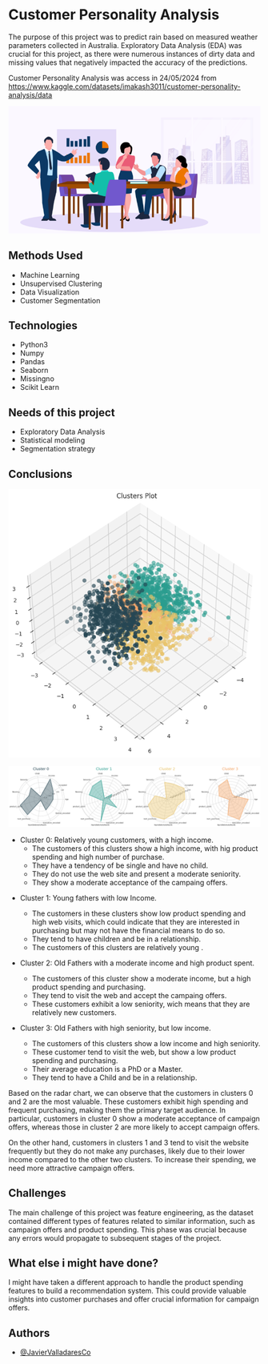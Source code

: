 
# Customer Personality Analysis

The purpose of this project was to predict rain based on measured weather parameters collected in Australia. Exploratory Data Analysis (EDA) was crucial for this project, as there were numerous instances of dirty data and missing values that negatively impacted the accuracy of the predictions.

Customer Personality Analysis was access in 24/05/2024 from https://www.kaggle.com/datasets/imakash3011/customer-personality-analysis/data


![Customer Anaylsis](/Images/dataset-cover.png)


## Methods Used

 - Machine Learning
 - Unsupervised Clustering 
 - Data Visualization
 - Customer Segmentation

## Technologies

- Python3
- Numpy
- Pandas
- Seaborn
- Missingno
- Scikit Learn


## Needs of this project

- Exploratory Data Analysis
- Statistical modeling
- Segmentation strategy

## Conclusions

![Cluster 3d](/Images/Cluster_3d.png "3d plot")

![Cluster Analysis](/Images/Cluster_Analysis.png "Radar Chart")

*  Cluster 0: Relatively young customers, with a high income.
    *  The customers of this clusters show a high income, with hig product spending and high number of purchase.
    *  They have a tendency of be single and have no child.
    *  They do not use the web site and present a moderate seniority.
    *  They show a moderate acceptance of the campaing offers.

-  Cluster 1: Young fathers with low Income.
    -  The customers in these clusters show low product spending and high web visits, which could indicate that they are interested in purchasing but may not have the financial means to do so.
    -  They tend to have children and be in a relationship.
    -  The customers of this clusters are relatively young .

-  Cluster 2: Old Fathers with a moderate income and high product spent.
    -  The customers of this cluster show a moderate income, but a high product spending and purchasing.
    -  They tend to visit the web and accept the campaing offers.
    -  These customers exhibit a low seniority, wich means that they are relatively new customers.

- Cluster 3: Old Fathers with high seniority, but low income.
    -  The customers of this clusters show a low income and high seniority.
    -  These customer tend to visit the web, but show a low product spending and purchasing. 
    -  Their average education is a PhD or a Master.
    -  They tend to have a Child and be in a relationship.


Based on the radar chart, we can observe that the customers in clusters 0 and 2 are the most valuable. These customers exhibit high spending and frequent purchasing, making them the primary target audience. In particular, customers in cluster 0 show a moderate acceptance of campaign offers, whereas those in cluster 2 are more likely to accept campaign offers.

On the other hand, customers in clusters 1 and 3 tend to visit the website frequently but they do not make any purchases, likely due to their lower income compared to the other two clusters. To increase their spending, we need more attractive campaign offers.

## Challenges

The main challenge of this project was feature engineering, as the dataset contained different types of features related to similar information, such as campaign offers and product spending. This phase was crucial because any errors would propagate to subsequent stages of the project.


## What else i might have done?

I might have taken a different approach to handle the product spending features to build a recommendation system. This could provide valuable insights into customer purchases and offer crucial information for campaign offers.


## Authors

- [@JavierValladaresCo](https://www.github.com/JavierValladaresCo)


